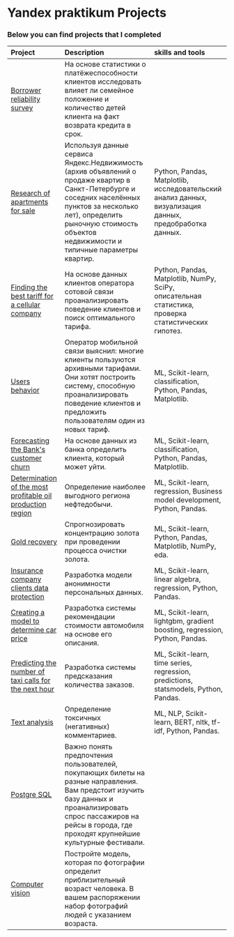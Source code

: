 # Yandex praktikum Projects
### Below you can find projects that I completed 

| Project | Description | skills and tools |
| :-------| :-----------| :-----------|
| [Borrower reliability survey](projects/borrower_reliability_survey) | На основе статистики о платёжеспособности клиентов исследовать влияет ли семейное положение и количество детей клиента на факт возврата кредита в срок. | 
| [Research of apartments for sale](projects/research_of_apartments_for_sale) | Используя данные сервиса Яндекс.Недвижимость (архив объявлений о продаже квартир в Санкт-Петербурге и соседних населённых пунктов за несколько лет), определить рыночную стоимость объектов недвижимости и типичные параметры квартир. | Python, Pandas, Matplotlib, исследовательский анализ данных, визуализация данных, предобработка данных. |
| [Finding the best tariff for a cellular company](projects/mobile_company) |  На основе данных клиентов оператора сотовой связи проанализировать поведение клиентов и поиск оптимального тарифа. | Python, Pandas, Matplotlib, NumPy, SciPy, описательная статистика, проверка статистических гипотез. |
| [Users behavior](projects/users_behavior) | Оператор мобильной связи выяснил: многие клиенты пользуются архивными тарифами. Они хотят построить систему, способную проанализировать поведение клиентов и предложить пользователям один из новых тариф. | ML, Scikit-learn, classification, Python, Pandas, Matplotlib. |
| [Forecasting the Bank's customer churn](projects/churn) | На основе данных из банка определить клиента, который может уйти. | ML, Scikit-learn, classification, Python, Pandas, Matplotlib. |
| [Determination of the most profitable oil production region](projects/wells_geo_data) | Определение наиболее выгодного региона нефтедобычи. | ML, Scikit-learn, regression, Business model development, Python, Pandas. |
| [Gold recovery](projects/gold_recovery) | Спрогнозировать концентрацию золота при проведении процесса очистки золота. | ML, Scikit-learn, Python, Pandas, Matplotlib, NumPy, eda. | 
| [Insurance company clients data protection](projects/insurance) | Разработка модели анонимности персональных данных. | ML, Scikit-learn, linear algebra, regression, Python, Pandas. |
| [Creating a model to determine car price](projects/autos) | Разработка системы рекомендации стоимости автомобиля на основе его описания. |  ML,  Scikit-learn, lightgbm, gradient boosting, regression, Python, Pandas. |
| [Predicting the number of taxi calls for the next hour](projects/taxi) | Разработка системы предсказания количества заказов. | ML, Scikit-learn, time series, regression, predictions, statsmodels, Python, Pandas. |
| [Text analysis](projects/toxic_comments) | Определение токсичных (негативных) комментариев.| ML, NLP, Scikit-learn, BERT, nltk, tf-idf, Python, Pandas. |
| [Postgre SQL](https://github.com/Danilov-Egor/Yandex_data_science/blob/main/projects/SQL.ipynb) | Важно понять предпочтения пользователей, покупающих билеты на разные направления. Вам предстоит изучить базу данных и проанализировать спрос пассажиров на рейсы в города, где проходят крупнейшие культурные фестивали.|
| [Computer vision](https://github.com/Danilov-Egor/Yandex_data_science/blob/main/projects/computer_vision.ipynb) | Постройте модель, которая по фотографии определит приблизительный возраст человека. В вашем распоряжении набор фотографий людей с указанием возраста.|

